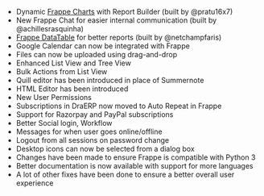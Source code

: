 - Dynamic [Frappe Charts](https://github.com/frappe/charts) with Report Builder (built by @pratu16x7)
- New Frappe Chat for easier internal communication (built by @achillesrasquinha)
- [Frappe DataTable](https://github.com/frappe/datatable) for better reports (built by @netchampfaris)
- Google Calendar can now be integrated with Frappe
- Files can now be uploaded using drag-and-drop
- Enhanced List View and Tree View
- Bulk Actions from List View
- Quill editor has been introduced in place of Summernote
- HTML Editor has been introduced
- New User Permissions
- Subscriptions in DraERP now moved to Auto Repeat in Frappe
- Support for Razorpay and PayPal subscriptions
- Better Social login, Workflow
- Messages for when user goes online/offline
- Logout from all sessions on password change
- Desktop icons can now be selected from a dialog box
- Changes have been made to ensure Frappe is compatible with Python 3
- Better documentation is now available with support for more languages
- A lot of other fixes have been done to ensure a better overall user experience